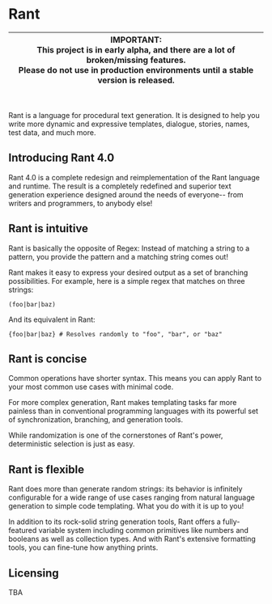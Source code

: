 # Rant

|**IMPORTANT:**<br>This project is in early alpha, and there are a lot of broken/missing features.<br>Please do not use in production environments until a stable version is released.|
|-|
<br>

Rant is a language for procedural text generation.
It is designed to help you write more dynamic and expressive templates, dialogue, stories, names, test data, and much more.

## Introducing Rant 4.0

Rant 4.0 is a complete redesign and reimplementation of the Rant language and runtime. The result is a completely redefined and superior text generation experience designed around the needs of everyone-- from writers and programmers, to anybody else!

## Rant is **intuitive**

Rant is basically the opposite of Regex: Instead of matching a string to a pattern, you provide the pattern and a matching string comes out!

Rant makes it easy to express your desired output as a set of branching possibilities.
For example, here is a simple regex that matches on three strings:

```regex
(foo|bar|baz)
```

And its equivalent in Rant:

```rant
{foo|bar|baz} # Resolves randomly to "foo", "bar", or "baz"
```

## Rant is **concise**

Common operations have shorter syntax. This means you can apply Rant to your most common use cases with minimal code. 

For more complex generation, Rant makes templating tasks far more painless than in conventional programming languages with its powerful set of synchronization, branching, and generation tools.

While randomization is one of the cornerstones of Rant's power, deterministic selection is just as easy.

## Rant is **flexible**

Rant does more than generate random strings: its behavior is infinitely configurable for a wide range of use cases ranging from natural language generation to simple code templating. What you do with it is up to you!

In addition to its rock-solid string generation tools, Rant offers a fully-featured variable system including common primitives like numbers and booleans as well as collection types. And with Rant's extensive formatting tools, you can fine-tune how anything prints.

## Licensing

TBA